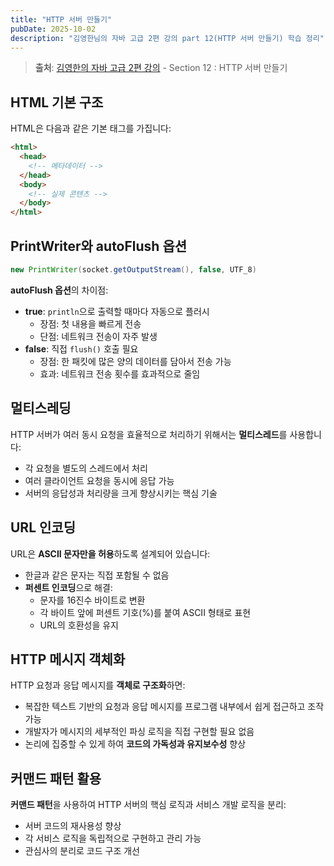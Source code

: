 ```yaml
---
title: "HTTP 서버 만들기"
pubDate: 2025-10-02
description: "김영한님의 자바 고급 2편 강의 part 12(HTTP 서버 만들기) 학습 정리"
---
```


> **출처**: [김영한의 자바 고급 2편 강의](https://inf.run/8ES1C) - Section 12 : HTTP 서버 만들기

## HTML 기본 구조

HTML은 다음과 같은 기본 태그를 가집니다:

```html
<html>
  <head>
    <!-- 메타데이터 -->
  </head>
  <body>
    <!-- 실제 콘텐츠 -->
  </body>
</html>
```

## PrintWriter와 autoFlush 옵션

```java
new PrintWriter(socket.getOutputStream(), false, UTF_8)
```

**autoFlush 옵션**의 차이점:

- **true**: `println`으로 출력할 때마다 자동으로 플러시
  - 장점: 첫 내용을 빠르게 전송
  - 단점: 네트워크 전송이 자주 발생
- **false**: 직접 `flush()` 호출 필요
  - 장점: 한 패킷에 많은 양의 데이터를 담아서 전송 가능
  - 효과: 네트워크 전송 횟수를 효과적으로 줄임

## 멀티스레딩

HTTP 서버가 여러 동시 요청을 효율적으로 처리하기 위해서는 **멀티스레드**를 사용합니다:

- 각 요청을 별도의 스레드에서 처리
- 여러 클라이언트 요청을 동시에 응답 가능
- 서버의 응답성과 처리량을 크게 향상시키는 핵심 기술

## URL 인코딩

URL은 **ASCII 문자만을 허용**하도록 설계되어 있습니다:

- 한글과 같은 문자는 직접 포함될 수 없음
- **퍼센트 인코딩**으로 해결:
  - 문자를 16진수 바이트로 변환
  - 각 바이트 앞에 퍼센트 기호(%)를 붙여 ASCII 형태로 표현
  - URL의 호환성을 유지

## HTTP 메시지 객체화

HTTP 요청과 응답 메시지를 **객체로 구조화**하면:

- 복잡한 텍스트 기반의 요청과 응답 메시지를 프로그램 내부에서 쉽게 접근하고 조작 가능
- 개발자가 메시지의 세부적인 파싱 로직을 직접 구현할 필요 없음
- 논리에 집중할 수 있게 하여 **코드의 가독성과 유지보수성** 향상

## 커맨드 패턴 활용

**커맨드 패턴**을 사용하여 HTTP 서버의 핵심 로직과 서비스 개발 로직을 분리:

- 서버 코드의 재사용성 향상
- 각 서비스 로직을 독립적으로 구현하고 관리 가능
- 관심사의 분리로 코드 구조 개선
